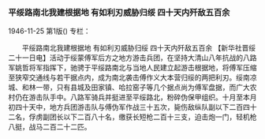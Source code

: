 ### 平绥路南北我建根据地  有如利刃威胁归绥  四十天内歼敌五百余

1946-11-25
第1版()
专栏：

　　平绥路南北我建根据地
    有如利刃威胁归绥
    四十天内歼敌五百余
    【新华社晋绥二十一日电】活动于绥蒙傅军后方之地方游击兵团，在坚持大清山八年抗战的八路军姚哲将军指挥下，驰骋于平绥路南北与当地人民建立起游击根据地，将傅军压缩至狭窄交通线与若干据点内，成为南北袭击傅作义大本营归绥的两把利刃。绥南凉城、和林一带，只有县城及田家镇、哈拉窑子等几个据点尚为傅军盘据，而广大农村仍在游击队手中。八路军骑兵并挺进至平绥路北，粉碎伪保甲组织。十月至本月初四十天中，地方兵团游击队与傅伪军作战三十五次，毙伤敌纵队副以下二百四十二名，俘虏副团长以下二百八十名，缴获长短枪二百十三支，迫击炮一门，轻机枪八挺，战马二百二十二匹。
